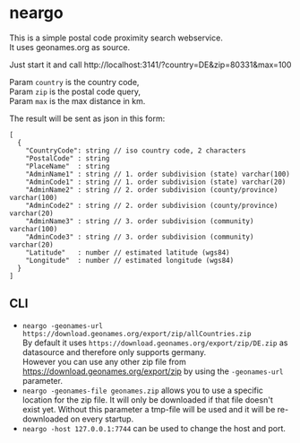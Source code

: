 # neargo
This is a simple postal code proximity search webservice.  
It uses geonames.org as source.

Just start it and call
http://localhost:3141/?country=DE&zip=80331&max=100

Param `country` is the country code,  
Param `zip` is the postal code query,  
Param `max` is the max distance in km.

The result will be sent as json in this form:
```
[
  {
    "CountryCode": string // iso country code, 2 characters
    "PostalCode" : string
    "PlaceName"  : string
    "AdminName1" : string // 1. order subdivision (state) varchar(100)
    "AdminCode1" : string // 1. order subdivision (state) varchar(20)
    "AdminName2" : string // 2. order subdivision (county/province) varchar(100)
    "AdminCode2" : string // 2. order subdivision (county/province) varchar(20)
    "AdminName3" : string // 3. order subdivision (community) varchar(100)
    "AdminCode3" : string // 3. order subdivision (community) varchar(20)
    "Latitude"   : number // estimated latitude (wgs84)
    "Longitude"  : number // estimated longitude (wgs84)
  }
]
```

## CLI

* `neargo -geonames-url https://download.geonames.org/export/zip/allCountries.zip`  
  By default it uses `https://download.geonames.org/export/zip/DE.zip` as datasource and therefore only supports germany.  
  However you can use any other zip file from https://download.geonames.org/export/zip by using the `-geonames-url` parameter.
* `neargo -geonames-file geonames.zip` allows you to use a specific location for the zip file. It will only be downloaded if that file doesn't exist yet. Without this parameter a tmp-file will be used and it will be re-downloaded on every startup.
* `neargo -host 127.0.0.1:7744` can be used to change the host and port.